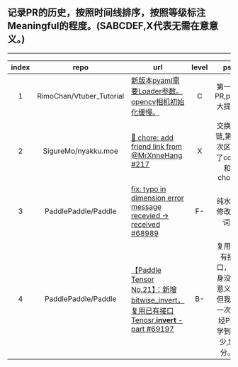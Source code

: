 ## 记录PR的历史，按照时间线排序，按照等级标注Meaningful的程度。(SABCDEF,X代表无需在意意义。)

---

|index|repo|url|level|ps|
|:-----:|:------:|-----------------|:-------:|:---------:|
|1|RimoChan/Vtuber_Tutorial|[新版本pyaml需要Loader参数。  opencv相机初始化缓慢。](https://github.com/RimoChan/Vtuber_Tutorial/pull/14)|C| 第一次PR,perf大提升|
|2|SigureMo/nyakku.moe|[🔗 chore: add friend link from @MrXnneHang #217](https://github.com/SigureMo/nyakku.moe/pull/217)|X|交换友链,第一次区分了core和chore|
|3|PaddlePaddle/Paddle|[fix: typo in dimension error message  recevied -> received #68989](https://github.com/PaddlePaddle/Paddle/pull/68989)|F-|纯水，修改单词.|
|4|PaddlePaddle/Paddle|[【Paddle Tensor No.21】：新增 bitwise_invert，复用已有接口 Tenosr.__invert__ -part #69197](https://github.com/PaddlePaddle/Paddle/pull/69197)|B-|复用已有接口，本身没啥意义，但我第一次正经PR,学到不少,加分。|
